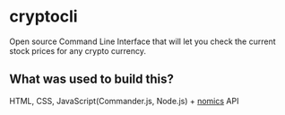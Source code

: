 # cryptocli

Open source Command Line Interface that will let you check the current stock prices for any crypto currency.

## What was used to build this?

HTML, CSS, JavaScript(Commander.js, Node.js) + [nomics](https://nomics.com/) API
